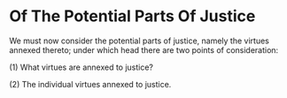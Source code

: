 # Of The Potential Parts Of Justice

We must now consider the potential parts of justice, namely the
virtues annexed thereto; under which head there are two points of
consideration:

(1) What virtues are annexed to justice?

(2) The individual virtues annexed to justice.


